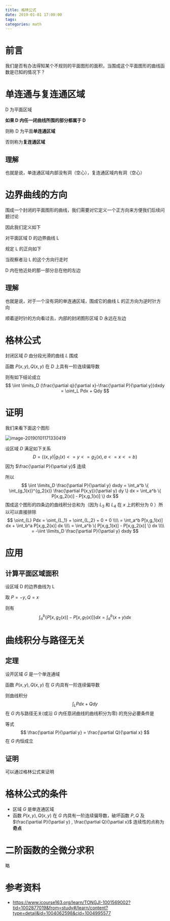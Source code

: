 ```yaml
---
title: 格林公式
date: 2019-01-01 17:00:00
tags:
categories: math
---
```


# 前言

我们是否有办法得知某个不规则的平面图形的面积，当围成这个平面图形的曲线函数是已知的情况下？

# 单连通与复连通区域

D 为平面区域

**如果 D 内任一闭曲线所围的部分都属于 D** 

则称 D 为平面**单连通区域**

否则称为**复连通区域**

## 理解

也就是说，单连通区域内部没有洞（空心），复连通区域内有洞（空心）



# 边界曲线的方向

围成一个封闭的平面图形的曲线，我们需要对它定义一个正方向来方便我们后续问题讨论

因此我们定义如下

对平面区域 D 的边界曲线 L 

规定 L 的正向如下

当观察者沿 L 的这个方向行走时

D 内在他近处的那一部分总在他的左边

## 理解

也就是说，对于一个没有洞的单连通区域，围成它的曲线 L 的正方向为逆时针方向

顺着逆时针的方向看过去，内部的封闭图形区域 D 永远在左边



# 格林公式

封闭区域 $D$ 由分段光滑的曲线 $L$ 围成

函数 $P(x,y), Q(x,y)$ 在 $D$ 上具有一阶连续偏导数

则有如下结论成立
$$
\iint \limits_D (\frac{\partial q}{\partial x}-\frac{\partial P}{\partial y})dxdy = 
\oint_L Pdx + Qdy
$$


# 证明

我们来看下面这个图形

![image-20190101171330419](/Users/changwei/project/blog/source/_posts/格林公式/George_Green.png)

设区域 $D$ 满足如下关系
$$
D=\{ (x,y)|g_1(x)<=y<=g_2(x), a<=x<=b \}
$$
因为 $\frac{\partial P}{\partial y}$ 连续

所以
$$
\iint \limits_D \frac{\partial P}{\partial y} dxdy = 
\int_a^b \{ \int_{g_1(x)}^{g_2(x)} \frac{\partial P(x,y)}{\partial y} dy \} dx =
\int_a^b \{ P[x,g_2(x)] - P[x,g_1(x)] \} dx
$$
围成这个图形的四条边的曲线积分总和为（因为 $L_3$ 和 $L_4$ 在 $x$ 上的积分为 0 ）所以可以直接排除
$$
\oint_{L} Pdx = \oint_{L_1} + \oint_{L_2} + 0 + 0 \\\\
= \int_a^b P[x,g_1(x)] dx + \int_b^a P[x,g_2(x)] dx \\\\
= \int_a^b \{ P[x,g_1(x)] - P[x,g_2(x)] \} dx \\\\
= -\iint \limits_D \frac{\partial P}{\partial y} dxdy
$$


# 应用

## 计算平面区域面积

设区域 D 的边界曲线为 L 

取 $P=-y, Q=x$ 

则有
$$
\int_a^b \{ P[x,g_2(x)] - P[x,g_1(x)] \} dx = 
\int_a^b (x + y) dx
$$


# 曲线积分与路径无关

## 定理

设开区域 $G$ 是一个单连通域

函数 $P(x,y),Q(x,y)$ 在 $G$ 内具有一阶连续偏导数

则曲线积分
$$
\int_L Pdx + Qdy
$$
在 $G$ 内与路径无关(或沿 $G$ 内任意闭曲线的曲线积分为零) 的充分必要条件是

等式
$$
\frac{\partial P}{\partial y} = \frac{\partial Q}{\partial x}
$$
在 $G$ 内恒成立

## 证明

可以通过格林公式来证明



# 格林公式的条件

- 区域 $G$ 是单连通区域
- 函数 $P(x, y),Q(x, y)$ 在 $G$ 内具有一阶连续偏导数，破坏函数 $P , Q$ 及 $\frac{\partial P}{\partial y} , \frac{\partial Q}{\partial x}$ 连续性的点称为**奇点** 



# 二阶函数的全微分求积

略



# 参考资料

- https://www.icourse163.org/learn/TONGJI-1001569002?tid=1002877019&from=study#/learn/content?type=detail&id=1004062598&cid=1004995577